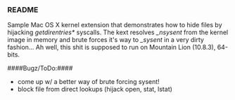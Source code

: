 ### README ###

Sample Mac OS X kernel extension that demonstrates how to hide files by
hijacking _getdirentries\*_ syscalls. The kext resolves *\_nsysent* from the
kernel image in memory and brute forces it's way to *_sysent* in a very dirty
fashion...
Ah well, this shit is supposed to run on Mountain Lion (10.8.3), 64-bits.


####Bugz/ToDo:####

*	come up w/ a better way of brute forcing sysent!
*	block file from direct lookups (hijack open, stat, lstat)

